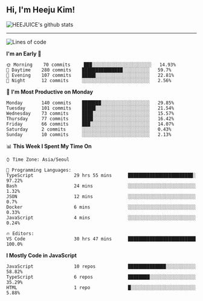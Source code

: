## Hi, I'm Heeju Kim!

![HEEJUICE's github stats](https://github-readme-stats.vercel.app/api?username=HEEJUICE&show_icons=true)

---
<!--START_SECTION:waka-->
![Lines of code](https://img.shields.io/badge/From%20Hello%20World%20I%27ve%20Written-19.4%20million%20lines%20of%20code-blue)

**I'm an Early 🐤** 

```text
🌞 Morning    70 commits     ███░░░░░░░░░░░░░░░░░░░░░░   14.93% 
🌆 Daytime    280 commits    ███████████████░░░░░░░░░░   59.7% 
🌃 Evening    107 commits    █████░░░░░░░░░░░░░░░░░░░░   22.81% 
🌙 Night      12 commits     ░░░░░░░░░░░░░░░░░░░░░░░░░   2.56%

```
📅 **I'm Most Productive on Monday** 

```text
Monday       140 commits    ███████░░░░░░░░░░░░░░░░░░   29.85% 
Tuesday      101 commits    █████░░░░░░░░░░░░░░░░░░░░   21.54% 
Wednesday    73 commits     ████░░░░░░░░░░░░░░░░░░░░░   15.57% 
Thursday     77 commits     ████░░░░░░░░░░░░░░░░░░░░░   16.42% 
Friday       66 commits     ███░░░░░░░░░░░░░░░░░░░░░░   14.07% 
Saturday     2 commits      ░░░░░░░░░░░░░░░░░░░░░░░░░   0.43% 
Sunday       10 commits     ░░░░░░░░░░░░░░░░░░░░░░░░░   2.13%

```


📊 **This Week I Spent My Time On** 

```text
⌚︎ Time Zone: Asia/Seoul

💬 Programming Languages: 
TypeScript               29 hrs 55 mins      ████████████████████████░   97.22% 
Bash                     24 mins             ░░░░░░░░░░░░░░░░░░░░░░░░░   1.32% 
JSON                     12 mins             ░░░░░░░░░░░░░░░░░░░░░░░░░   0.7% 
Docker                   6 mins              ░░░░░░░░░░░░░░░░░░░░░░░░░   0.33% 
JavaScript               4 mins              ░░░░░░░░░░░░░░░░░░░░░░░░░   0.24%

🔥 Editors: 
VS Code                  30 hrs 47 mins      █████████████████████████   100.0%

```

**I Mostly Code in JavaScript** 

```text
JavaScript               10 repos            ██████████████░░░░░░░░░░░   58.82% 
TypeScript               6 repos             ████████░░░░░░░░░░░░░░░░░   35.29% 
HTML                     1 repo              █░░░░░░░░░░░░░░░░░░░░░░░░   5.88%

```



<!--END_SECTION:waka-->
